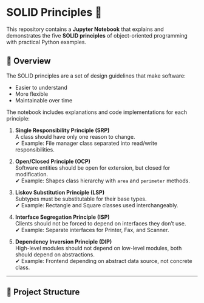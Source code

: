# SOLID Principles 🧩

This repository contains a **Jupyter Notebook** that explains and demonstrates the five **SOLID principles** of object-oriented programming with practical Python examples.

## 📖 Overview
The SOLID principles are a set of design guidelines that make software:
- Easier to understand  
- More flexible  
- Maintainable over time  

The notebook includes explanations and code implementations for each principle:

1. **Single Responsibility Principle (SRP)**  
   A class should have only one reason to change.  
   ✔ Example: File manager class separated into read/write responsibilities.

2. **Open/Closed Principle (OCP)**  
   Software entities should be open for extension, but closed for modification.  
   ✔ Example: Shapes class hierarchy with `area` and `perimeter` methods.

3. **Liskov Substitution Principle (LSP)**  
   Subtypes must be substitutable for their base types.  
   ✔ Example: Rectangle and Square classes used interchangeably.

4. **Interface Segregation Principle (ISP)**  
   Clients should not be forced to depend on interfaces they don’t use.  
   ✔ Example: Separate interfaces for Printer, Fax, and Scanner.

5. **Dependency Inversion Principle (DIP)**  
   High-level modules should not depend on low-level modules, both should depend on abstractions.  
   ✔ Example: Frontend depending on abstract data source, not concrete class.

---

## 📂 Project Structure
